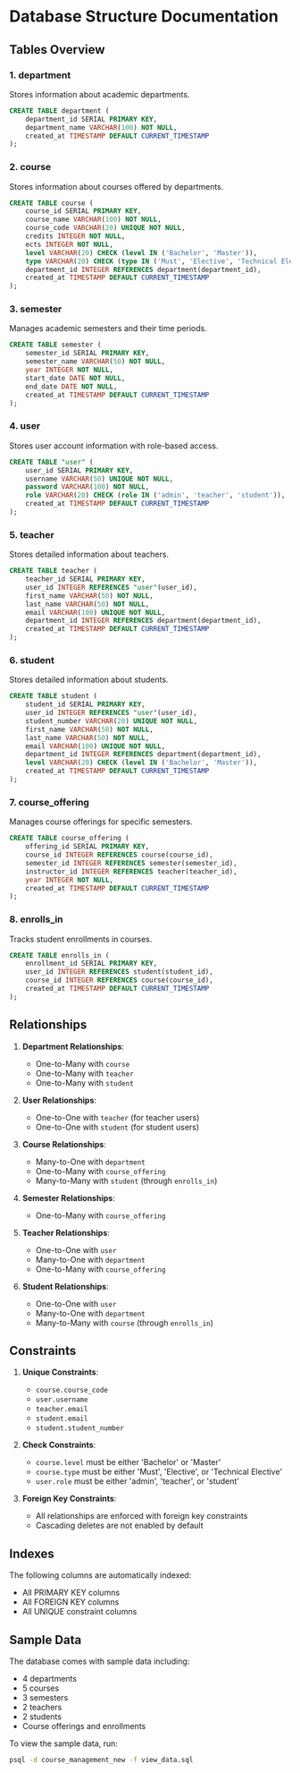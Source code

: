 # Database Structure Documentation

## Tables Overview

### 1. department
Stores information about academic departments.
```sql
CREATE TABLE department (
    department_id SERIAL PRIMARY KEY,
    department_name VARCHAR(100) NOT NULL,
    created_at TIMESTAMP DEFAULT CURRENT_TIMESTAMP
);
```

### 2. course
Stores information about courses offered by departments.
```sql
CREATE TABLE course (
    course_id SERIAL PRIMARY KEY,
    course_name VARCHAR(100) NOT NULL,
    course_code VARCHAR(20) UNIQUE NOT NULL,
    credits INTEGER NOT NULL,
    ects INTEGER NOT NULL,
    level VARCHAR(20) CHECK (level IN ('Bachelor', 'Master')),
    type VARCHAR(20) CHECK (type IN ('Must', 'Elective', 'Technical Elective')),
    department_id INTEGER REFERENCES department(department_id),
    created_at TIMESTAMP DEFAULT CURRENT_TIMESTAMP
);
```

### 3. semester
Manages academic semesters and their time periods.
```sql
CREATE TABLE semester (
    semester_id SERIAL PRIMARY KEY,
    semester_name VARCHAR(50) NOT NULL,
    year INTEGER NOT NULL,
    start_date DATE NOT NULL,
    end_date DATE NOT NULL,
    created_at TIMESTAMP DEFAULT CURRENT_TIMESTAMP
);
```

### 4. user
Stores user account information with role-based access.
```sql
CREATE TABLE "user" (
    user_id SERIAL PRIMARY KEY,
    username VARCHAR(50) UNIQUE NOT NULL,
    password VARCHAR(100) NOT NULL,
    role VARCHAR(20) CHECK (role IN ('admin', 'teacher', 'student')),
    created_at TIMESTAMP DEFAULT CURRENT_TIMESTAMP
);
```

### 5. teacher
Stores detailed information about teachers.
```sql
CREATE TABLE teacher (
    teacher_id SERIAL PRIMARY KEY,
    user_id INTEGER REFERENCES "user"(user_id),
    first_name VARCHAR(50) NOT NULL,
    last_name VARCHAR(50) NOT NULL,
    email VARCHAR(100) UNIQUE NOT NULL,
    department_id INTEGER REFERENCES department(department_id),
    created_at TIMESTAMP DEFAULT CURRENT_TIMESTAMP
);
```

### 6. student
Stores detailed information about students.
```sql
CREATE TABLE student (
    student_id SERIAL PRIMARY KEY,
    user_id INTEGER REFERENCES "user"(user_id),
    student_number VARCHAR(20) UNIQUE NOT NULL,
    first_name VARCHAR(50) NOT NULL,
    last_name VARCHAR(50) NOT NULL,
    email VARCHAR(100) UNIQUE NOT NULL,
    department_id INTEGER REFERENCES department(department_id),
    level VARCHAR(20) CHECK (level IN ('Bachelor', 'Master')),
    created_at TIMESTAMP DEFAULT CURRENT_TIMESTAMP
);
```

### 7. course_offering
Manages course offerings for specific semesters.
```sql
CREATE TABLE course_offering (
    offering_id SERIAL PRIMARY KEY,
    course_id INTEGER REFERENCES course(course_id),
    semester_id INTEGER REFERENCES semester(semester_id),
    instructor_id INTEGER REFERENCES teacher(teacher_id),
    year INTEGER NOT NULL,
    created_at TIMESTAMP DEFAULT CURRENT_TIMESTAMP
);
```

### 8. enrolls_in
Tracks student enrollments in courses.
```sql
CREATE TABLE enrolls_in (
    enrollment_id SERIAL PRIMARY KEY,
    user_id INTEGER REFERENCES student(student_id),
    course_id INTEGER REFERENCES course(course_id),
    created_at TIMESTAMP DEFAULT CURRENT_TIMESTAMP
);
```

## Relationships

1. **Department Relationships**:
   - One-to-Many with `course`
   - One-to-Many with `teacher`
   - One-to-Many with `student`

2. **User Relationships**:
   - One-to-One with `teacher` (for teacher users)
   - One-to-One with `student` (for student users)

3. **Course Relationships**:
   - Many-to-One with `department`
   - One-to-Many with `course_offering`
   - Many-to-Many with `student` (through `enrolls_in`)

4. **Semester Relationships**:
   - One-to-Many with `course_offering`

5. **Teacher Relationships**:
   - One-to-One with `user`
   - Many-to-One with `department`
   - One-to-Many with `course_offering`

6. **Student Relationships**:
   - One-to-One with `user`
   - Many-to-One with `department`
   - Many-to-Many with `course` (through `enrolls_in`)

## Constraints

1. **Unique Constraints**:
   - `course.course_code`
   - `user.username`
   - `teacher.email`
   - `student.email`
   - `student.student_number`

2. **Check Constraints**:
   - `course.level` must be either 'Bachelor' or 'Master'
   - `course.type` must be either 'Must', 'Elective', or 'Technical Elective'
   - `user.role` must be either 'admin', 'teacher', or 'student'

3. **Foreign Key Constraints**:
   - All relationships are enforced with foreign key constraints
   - Cascading deletes are not enabled by default

## Indexes

The following columns are automatically indexed:
- All PRIMARY KEY columns
- All FOREIGN KEY columns
- All UNIQUE constraint columns

## Sample Data

The database comes with sample data including:
- 4 departments
- 5 courses
- 3 semesters
- 2 teachers
- 2 students
- Course offerings and enrollments

To view the sample data, run:
```bash
psql -d course_management_new -f view_data.sql
``` 